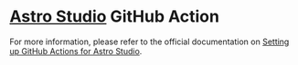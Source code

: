 # [Astro Studio](https://studio.astro.build/) GitHub Action

For more information, please refer to the official documentation on [Setting up GitHub Actions for Astro Studio](https://docs.astro.build/en/recipes/studio/#set-up-the-github-ci-action).


